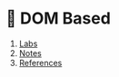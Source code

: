 # 🔵 DOM Based
1. [Labs](contents/labs.md)             
2. [Notes](contents/notes.md)           
3. [References](contents/references.md)  